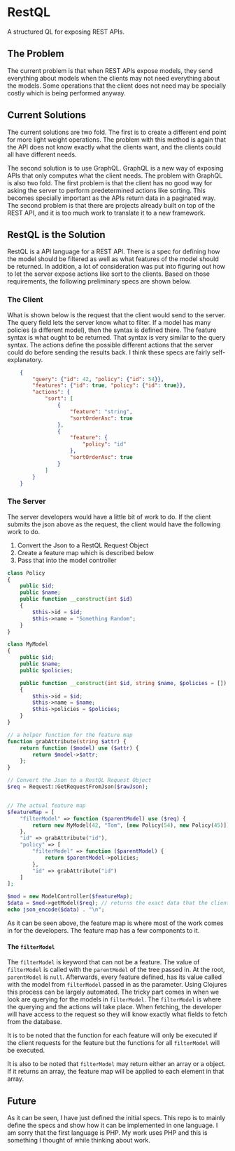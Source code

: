 # RestQL

A structured QL for exposing REST APIs.

## The Problem

The current problem is that when REST APIs expose models, they send everything
about models when the clients may not need everything about the models. Some
operations that the client does not need may be specially costly which is
being performed anyway.


## Current Solutions

The current solutions are two fold. The first is to create a different end
point for more light weight operations. The problem with this method is again
that the API does not know exactly what the clients want, and the clients
could all have different needs.

The second solution is to use GraphQL. GraphQL is a new way of exposing APIs
that only computes what the client needs. The problem with GraphQL is also two
fold. The first problem is that the client has no good way for asking the
server to perform predetermined actions like sorting. This becomes specially
important as the APIs return data in a paginated way. The second problem is
that there are projects already built on top of the REST API, and it is too
much work to translate it to a new framework.


## RestQL is the Solution

RestQL is a API language for a REST API. There is a spec for defining how the
model should be filtered as well as what features of the model should be
returned. In addition, a lot of consideration was put into figuring out how to
let the server expose actions like sort to the clients. Based on those
requirements, the following preliminary specs are shown below.


### The Client

What is shown below is the request that the client would send to the server.
The query field lets the server know what to filter. If a model has many policies (a
different model), then the syntax is defined there. The feature syntax is
what ought to be returned. That syntax is very similar to the query syntax.
The actions define the possible different actions that the server could do
before sending the results back. I think these specs are fairly self-explanatory.

```json
    {
        "query": {"id": 42, "policy": {"id": 54}},
        "features": {"id": true, "policy": {"id": true}},
        "actions": {
            "sort": [
                {
                    "feature": "string",
                    "sortOrderAsc": true
                },
                {
                    "feature": {
                        "policy": "id"
                    },
                    "sortOrderAsc": true
                }
            ]
        }
    }
```

### The Server

The server developers would have a little bit of work to do. If the client
submits the json above as the request, the client would have the following
work to do.

1.  Convert the Json to a RestQL Request Object
1.  Create a feature map which is described below
1.  Pass that into the model controller

```php
class Policy
{
    public $id;
    public $name;
    public function __construct(int $id)
    {
        $this->id = $id;
        $this->name = "Something Random";
    }
}

class MyModel
{
    public $id;
    public $name;
    public $policies;

    public function __construct(int $id, string $name, $policies = [])
    {
        $this->id = $id;
        $this->name = $name;
        $this->policies = $policies;
    }
}

// a helper function for the feature map
function grabAttribute(string $attr) {
    return function ($model) use ($attr) {
        return $model->$attr;
    };
}

// Convert the Json to a RestQL Request Object
$req = Request::GetRequestFromJson($rawJson);


// The actual feature map
$featureMap = [
    "filterModel" => function ($parentModel) use ($req) {
        return new MyModel(42, "Tom", [new Policy(54), new Policy(45)]);
    },
    "id" => grabAttribute("id"),
    "policy" => [
        "filterModel" => function ($parentModel) {
            return $parentModel->policies;
        },
        "id" => grabAttribute("id")
    ]
];

$mod = new ModelController($featureMap);
$data = $mod->getModel($req); // returns the exact data that the client wants
echo json_encode($data) . "\n";
```

As it can be seen above, the feature map is where most of the work comes in
for the developers. The feature map has a few components to it.


#### The `filterModel`

The `filterModel` is keyword that can not be a feature. The value of
`filterModel` is called with the `parentModel` of the tree passed in. At the
root, `parentModel` is `null`. Afterwards, every feature defined, has its
value called with the model from `filterModel` passed in as the parameter.
Using Clojures this process can be largely automated. The tricky part comes
in when we look are querying for the models in `filterModel`. The
`filterModel` is where the querying and the actions will take place. When
fetching, the developer will have access to the request so they will know
exactly what fields to fetch from the database.

It is to be noted that the function for each feature will only be executed
if the client requests for the feature but the functions for all
`filterModel` will be executed.

It is also to be noted that `filterModel` may return either an array or a
object. If it returns an array, the feature map will be applied to each
element in that array.


## Future

As it can be seen, I have just defined the initial specs. This repo is to
mainly define the specs and show how it can be implemented in one language. I
am sorry that the first language is PHP. My work uses PHP and this is
something I thought of while thinking about work.

